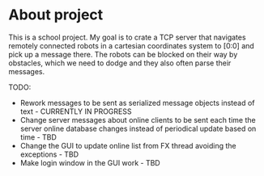 # About project

This is a school project. My goal is to crate a TCP server that navigates remotely connected robots in a cartesian coordinates system to [0:0] and pick up a message there. The robots can be blocked on their way by obstacles, which we need to dodge and they also often parse their messages.

TODO:
- Rework messages to be sent as serialized message objects instead of text - CURRENTLY IN PROGRESS
- Change server messages about online clients to be sent each time the server online database changes instead of periodical update based on time - TBD
- Change the GUI to update online list from FX thread avoiding the exceptions - TBD
- Make login window in the GUI work - TBD

